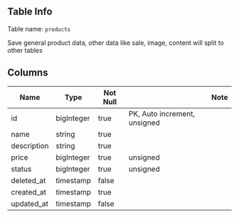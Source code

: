 ## Table Info

Table name: `products`

Save general product data, other data like sale, image, content will split to other tables

## Columns

| Name        | Type       | Not Null |                              | Note |
|-------------|------------|----------|------------------------------|------|
| id          | bigInteger | true     | PK, Auto increment, unsigned |      |
| name        | string     | true     |                              |      |
| description | string     | true     |                              |      |
| price       | bigInteger | true     | unsigned                     |      |
| status      | bigInteger | true     | unsigned                     |      |
| deleted_at  | timestamp  | false    |                              |      |
| created_at  | timestamp  | true     |                              |      |
| updated_at  | timestamp  | false    |                              |      |


